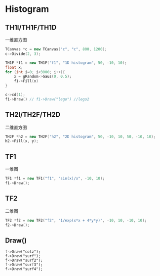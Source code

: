 # Histogram



## TH1I/TH1F/TH1D

一维直方图

```c++
TCanvas *c = new TCanvas("c", "c", 800, 1200);
c->Divide(2, 3);

TH1F *f1 = new TH1F("f1", "1D histogram", 50, -10, 10);
float x;
for (int i=0; i<3000; i++){
	x = gRandom->Gaus(0, 0.5);
	f1->Fill(x)
}

c->cd(1);
f1->Draw() // f1->Draw("lego") //lego2
```



## TH2I/TH2F/TH2D

二维直方图

```c++
TH2F *h2 = new TH2F("h2", "2D histogram", 50, -10, 10, 50, -10, 10);
h2->Fill(x, y);
```



## TF1

一维图

```c++
TF1 *f1 = new TF1("f1", "sin(x)/x", -10, 10);
f1->Draw();
```



## TF2

二维图

```c++
TF2 *f2 = new TF2("f2", "1/exp(x*x + 4*y*y)", -10, 10, -10, 10);
f2->Draw();
```



## Draw()

```
f->Draw("colz");
f->Draw("surf");
f->Draw("surf2");
f->Draw("surf3");
f->Draw("surf4");
```



